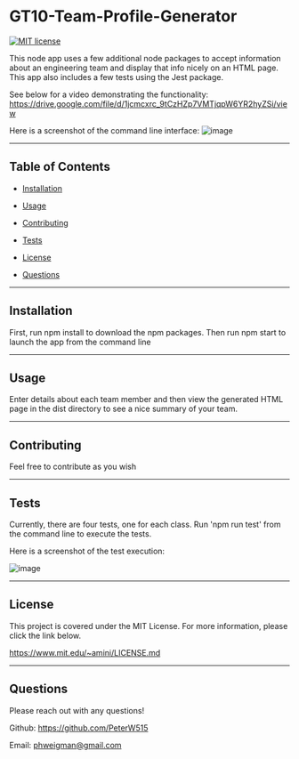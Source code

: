 # GT10-Team-Profile-Generator

  [![MIT license](https://img.shields.io/badge/License-MIT-blue.svg)](https://lbesson.mit-license.org/)

  This node app uses a few additional node packages to accept information about an engineering team and display that info nicely on an HTML page. This app also includes a few tests using the Jest package.
  
  See below for a video demonstrating the functionality:
  https://drive.google.com/file/d/1jcmcxrc_9tCzHZp7VMTjqpW6YR2hyZSi/view
  
  Here is a screenshot of the command line interface:
  ![image](https://user-images.githubusercontent.com/78565748/128105501-5781116c-30c0-4528-be59-24b6cff84cf9.png)


  ---

  ## Table of Contents
  
  - [Installation](#installation)
  
  - [Usage](#usage)
  
  - [Contributing](#contributing)
  
  - [Tests](#tests)
  
  - [License](#license)
  
  - [Questions](#questions)
  
  ---
  
  ## Installation

  First, run npm install to download the npm packages. Then run npm start to launch the app from the command line

  ---
  
  ## Usage

  Enter details about each team member and then view the generated HTML page in the dist directory to see a nice summary of your team.

  ---
  
  ## Contributing

  Feel free to contribute as you wish

  ---
  
  ## Tests

  Currently, there are four tests, one for each class. Run 'npm run test' from the command line to execute the tests.
  
  Here is a screenshot of the test execution:
  
  ![image](https://user-images.githubusercontent.com/78565748/128105526-31c50917-b71d-4d04-b155-c0de316a2aa3.png)


  ---
  
  ## License

  This project is covered under the MIT License. For more information, please click the link below.

  https://www.mit.edu/~amini/LICENSE.md

  ---
  
  ## Questions
  
  Please reach out with any questions!
  
  Github: https://github.com/PeterW515

  Email: phweigman@gmail.com
  

